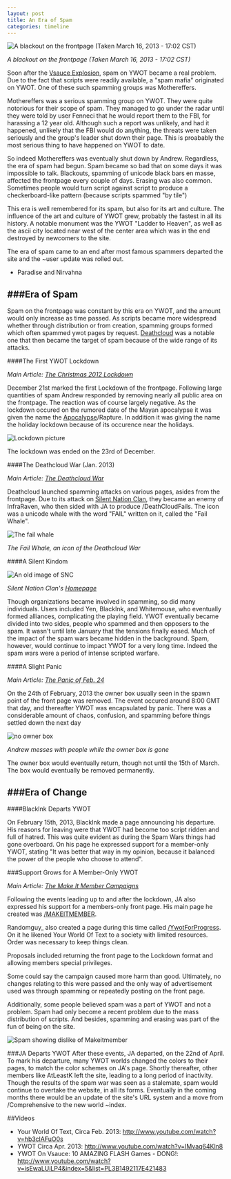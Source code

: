 ```yaml
---
layout: post
title: An Era of Spam
categories: timeline
---
```


![A blackout on the frontpage (Taken March 16, 2013 - 17:02 CST)](https://raw.github.com/ywothistory/ywothistory.github.io/master/images/the_blackout.jpg)

*A blackout on the frontpage (Taken March 16, 2013 - 17:02 CST)*

Soon after the [Vsauce Explosion](http://ywothistory.tk/event/vsauceexplosion), spam on YWOT became a real problem. Due to the fact that scripts were readily available, a "spam mafia" originated on YWOT. One of these such spamming groups was Mothereffers.

Mothereffers was a serious spamming group on YWOT. They were quite notorious for their scope of spam. They managed to go under the radar until they were told by user Fenneci that he would report them to the FBI, for harassing a 12 year old. Although such a report was unlikely, and had it happened, unlikely that the FBI would do anything, the threats were taken seriously and the group's leader shut down their page. This is proabably the most serious thing to have happened on YWOT to date.

So indeed Mothereffers was eventually shut down by Andrew. Regardless, the era of spam had begun. Spam became so bad that on some days it was impossible to talk. Blackouts, spamming of unicode black bars en masse, affected the frontpage every couple of days. Erasing was also common. Sometimes people would turn script against script to produce a checkerboard-like pattern (because scripts spammed "by tile")

This era is well remembered for its spam, but also for its art and culture. The influence of the art and culture of YWOT grew, probably the fastest in all its history. A notable monument was the YWOT "Ladder to Heaven", as well as the ascii city located near west of the center area which was in the end destroyed by newcomers to the site.

The era of spam came to an end after most famous spammers departed the site and the ~user update was rolled out.

- Paradise and Nirvahna

###Era of Spam
----------

Spam on the frontpage was constant by this era on YWOT, and the amount would only increase as time passed. As scripts became more widespread whether through distribution or from creation, spamming groups formed which often spammed ywot pages by request. [Deathcloud](http://www.yourworldoftext.com/deathcloud) was a notable one that then became the target of spam because of the wide range of its attacks.

####The First YWOT Lockdown

*Main Article: [The Christmas 2012 Lockdown](http://ywothistory.tk/event/christmas2012lockdown.html)*

December 21st marked the first Lockdown of the frontpage. Following large quantities of spam Andrew responded by removing nearly all public area on the frontpage. The reaction was of course largely negative. As the lockdown occured on the rumored date of the Mayan apocalypse it was given the name the [Apocalypse](http://www.yourworldoftext.com/11_12_13)/Rapture. In addition it was giving the name the holiday lockdown because of its occurence near the holidays.

![Lockdown picture](https://raw.github.com/ywothistory/ywothistory.github.io/master/images/ywotlockdown.jpg)

The lockdown was ended on the 23rd of December.

####The Deathcloud War (Jan. 2013)

*Main Article: [The Deathcloud War](http://ywothistory.tk/event/deathcloudwar.html)*

Deathcloud launched spamming attacks on various pages, asides from the frontpage. Due to its attack on [Silent Nation Clan](http://www.yourworldoftext.com/~sedrys/SilentNationClan), they became an enemy of InfraRaven, who then sided with JA to produce /DeathCloudFails. The icon was a unicode whale with the word "FAIL" written on it, called the "Fail Whale".

![The fail whale](https://raw.github.com/ywothistory/ywothistory.github.io/master/images/failwhale.jpg)

*The Fail Whale, an icon of the Deathcloud War*

####A Silent Kindom

![An old image of SNC](http://i.imgur.com/WSAyZlp.png)

*Silent Nation Clan's [Homepage](http://yourworldoftext.com/~sedrys/silentnationclan)*

Though organizations became involved in spamming, so did many individuals. Users included Yen, BlackInk, and Whitemouse, who eventually formed alliances, complicating the playing field. YWOT eventually became divided into two sides, people who spammed and then opposers to the spam. It wasn't until late January that the tensions finally eased. Much of the impact of the spam wars became hidden in the background. Spam, however, would continue to impact YWOT for a very long time. Indeed the spam wars were a period of intense scripted warfare.

####A Slight Panic

*Main Article: [The Panic of Feb. 24](http://ywothistory.tk/event/panicoffeb24.html)*

On the 24th of February, 2013 the owner box usually seen in the spawn point of the front page was removed. The event occured around 8:00 GMT that day, and thereafter YWOT was encapsulated by panic. There was a considerable amount of chaos, confusion, and spamming before things settled down the next day

![no owner box](http://i.imgur.com/8a3r9UM.png)

*Andrew messes with people while the owner box is gone*

The owner box would eventually return, though not until the 15th of March. The box would eventually be removed permanently.

###Era of Change
-----------------

####BlackInk Departs YWOT

On February 15th, 2013, BlackInk made a page announcing his departure. His reasons for leaving were that YWOT had become too script ridden and full of hatred. This was quite evident as during the Spam Wars things had gone overboard. On his page he expressed support for a member-only YWOT, stating "It was better that way in my opinion, because it balanced the power of the people who choose to attend".

###Support Grows for A Member-Only YWOT

*Main Article: [The Make It Member Campaigns](http://ywothistory.tk/event/makeitmembercampaigns.html)*

Following the events leading up to and after the lockdown, JA also expressed his support for a members-only front page. His main page he created was [/MAKEITMEMBER](http://yourworldoftext.com/makeitmember).

Randomguy_ also created a page during this time called [/YwotForProgress](http://yourworldoftext.com/ywotforprogress). On it he likened Your World Of Text to a society with limited resources. Order was necessary to keep things clean.

Proposals included returning the front page to the Lockdown format and allowing members special privileges.

Some could say the campaign caused more harm than good. Ultimately, no changes relating to this were passed and the only way of advertisement used was through spamming or repeatedly posting on the front page.

Additionally, some people believed spam was a part of YWOT and not a problem. Spam had only become a recent problem due to the mass distribution of scripts. And besides, spamming and erasing was part of the fun of being on the site.

![Spam showing dislike of Makeitmember](https://raw.github.com/ywothistory/ywothistory.github.io/master/images/makeitmemberspam.jpg)

###JA Departs YWOT
After these events, JA departed, on the 22nd of April. To mark his departure, many YWOT worlds changed the colors to their pages, to match the color schemes on JA's page. Shortly thereafter, other members like AtLeastK left the site, leading to a long period of inactivity. Though the results of the spam war was seen as a stalemate, spam would continue to overtake the website, in all its forms. Eventually in the coming months there would be an update of the site's URL system and a move from /Comprehensive to the new world ~index.

##Videos

- Your World Of Text, Circa Feb. 2013: http://www.youtube.com/watch?v=hb3clAFuO0s
- YWOT Circa Apr. 2013: http://www.youtube.com/watch?v=IMvaq64Kln8
- YWOT On Vsauce: 10 AMAZING FLASH Games - DONG!: http://www.youtube.com/watch?v=isEwaLUiLP4&index=5&list=PL3B1492117E421483
